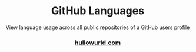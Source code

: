<div align=center>

# **GitHub Languages**

View language usage across all public repositories of a GitHub users profile

### [hullowurld.com](https://hullowurld.com)

</div>
